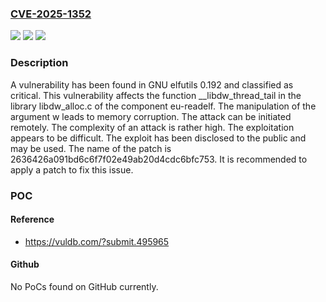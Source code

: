 ### [CVE-2025-1352](https://cve.mitre.org/cgi-bin/cvename.cgi?name=CVE-2025-1352)
![](https://img.shields.io/static/v1?label=Product&message=elfutils&color=blue)
![](https://img.shields.io/static/v1?label=Version&message=%3D%200.192%20&color=brighgreen)
![](https://img.shields.io/static/v1?label=Vulnerability&message=Memory%20Corruption&color=brighgreen)

### Description

A vulnerability has been found in GNU elfutils 0.192 and classified as critical. This vulnerability affects the function __libdw_thread_tail in the library libdw_alloc.c of the component eu-readelf. The manipulation of the argument w leads to memory corruption. The attack can be initiated remotely. The complexity of an attack is rather high. The exploitation appears to be difficult. The exploit has been disclosed to the public and may be used. The name of the patch is 2636426a091bd6c6f7f02e49ab20d4cdc6bfc753. It is recommended to apply a patch to fix this issue.

### POC

#### Reference
- https://vuldb.com/?submit.495965

#### Github
No PoCs found on GitHub currently.

